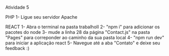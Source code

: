 Atividade 5

PHP
1- Ligue seu servidor Apache

REACT
1- Abra o terminal na pasta trabalhoII
2- "npm i" para adicionar os pacotes do node
3- mude a linha 28 da página "Contact.js" na pasta "Pages" para correponder ao caminho da sua pasta local
4- "npm run dev" para iniciar a aplicação react
5- Navegue até a aba "Contato" e deixe seu feedback :)
